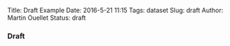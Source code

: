 Title: Draft Example
Date: 2016-5-21 11:15
Tags: dataset
Slug: draft
Author: Martin Ouellet
Status: draft

### Draft
